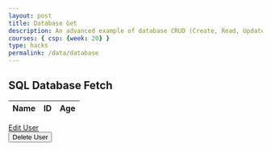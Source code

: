 ```yaml
---
layout: post
title: Database Get
description: An advanced example of database CRUD (Create, Read, Update, Delete).  This articles is focussed on Read.  Each operation works asynchronously between JavaScript and a Python/Flask backend Database.  This requires a set of Python RESTful API services for Get, Put, Delete, and Update.
courses: { csp: {week: 20} }
type: hacks
permalink: /data/database
---
```


<script type="module">
  // uri variable and options object are obtained from config.js
  import { uri, options } from '{{site.baseurl}}/assets/js/api/config.js';

  // Set Users endpoint (list of users)
  const url = uri + '/api/users/all';

  // prepare HTML result container for new output
  const resultContainer = document.getElementById("result");

  // fetch the API
  const authOptions = {
            ...options, // This will copy all properties from options
            method: 'GET', // Override the method property
            cache: 'no-cache', // Set the cache property
            headers: {
                'uid': localStorage.getItem('uid') // Set the uid as a header
            }        
    };
  fetch(url, authOptions)
    // response is a RESTful "promise" on any successful fetch
    .then(response => {
      // check for response errors and display
      if (response.status !== 200) {
          const errorMsg = 'Database response error: ' + response.status;
          console.log(errorMsg);
          const tr = document.createElement("tr");
          const td = document.createElement("td");
          td.innerHTML = errorMsg;
          tr.appendChild(td);
          resultContainer.appendChild(tr);
          return;
      }
      // valid response will contain JSON data
      response.json().then(data => {
          console.log(data);
          for (const row of data) {
            // tr and td build out for each row
            const tr = document.createElement("tr");
            const name = document.createElement("td");
            const id = document.createElement("td");
            const age = document.createElement("td");
            // data is specific to the API
            name.innerHTML = row.name; 
            id.innerHTML = row.uid; 
            age.innerHTML = row.age; 
            // this builds td's into tr
            tr.appendChild(name);
            tr.appendChild(id);
            tr.appendChild(age);
            // append the row to table
            resultContainer.appendChild(tr);
          }
      })
  })
  // catch fetch errors (ie ACCESS to server blocked)
  .catch(err => {
    console.error(err);
    const tr = document.createElement("tr");
    const td = document.createElement("td");
    td.innerHTML = err + ": " + url;
    tr.appendChild(td);
    resultContainer.appendChild(tr);
  });

//Delete
function deleteUser()
{
  const uid = JSON.parse(localStorage.getItem('newUserID'));
  const body = {
      // name: document.getElementById("name").value,
      uid
      // dob: document.getElementById("dob").value
  };
  const authOptions = {
      ...options, // This will copy all properties from options
      method: 'DELETE', // Override the method property
      cache: 'no-cache', // Set the cache property
      body: JSON.stringify(body)
  };
  fetch(url, authOptions)
          .then(response => {
              // handle error response from Web API
              if (!response.ok) {
                  const errorMsg = 'Login error: ' + response.status;
                  console.log(errorMsg);
                  return;
              }
              // Success!!!
              // Redirect to the database page
              ;
          })
          // catch fetch errors (ie ACCESS to server blocked)
          .catch(err => {
              console.error(err);
          });
}
document.getElementById('deleteButton').addEventListener('click', deleteUser);
</script>

## SQL Database Fetch

<!-- HTML table layout for page.  The table is filled by JavaScript below. 
-->
<table>
  <thead>
  <tr>
    <th>Name</th>
    <th>ID</th>
    <th>Age</th>
  </tr>
  </thead>
  <tbody id="result">
    <!-- javascript generated data -->
  </tbody>
</table>
<a href = "{{site.baseurl}}/lmc-editUser">Edit User</a>

<div>
  <button id="deleteButton">Delete User</button>
</div>
<!-- 
Below JavaScript code fetches user data from an API and displays it in a table. It uses the Fetch API to make a GET request to the '/api/users/' endpoint.   Refer to config.js to see additional options. 

The script is laid out in a sequence (no function) and will execute when page is loaded.
-->